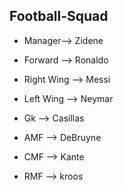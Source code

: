 ## Football-Squad

+ Manager--> Zidene

+ Forward --> Ronaldo

+ Right Wing --> Messi

+ Left Wing --> Neymar

+ Gk --> Casillas   

+ AMF --> DeBruyne

+ CMF --> Kante

+ RMF --> kroos
